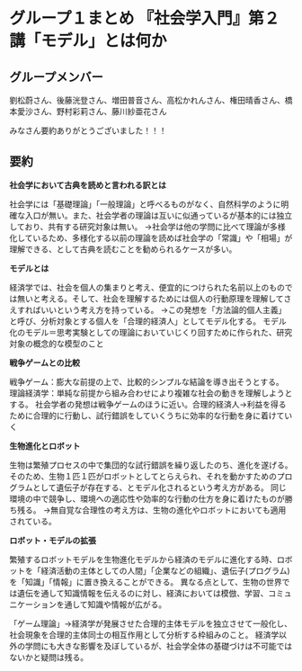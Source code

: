 # グループ１まとめ 『社会学入門』第２講「モデル」とは何か

## グループメンバー
劉松蔚さん、後藤洸登さん、増田普音さん、高松かれんさん、権田晴香さん、橋本愛沙さん、野村彩莉さん、藤川紗亜花さん

みなさん要約ありがとうございました！！！

## 要約
**社会学において古典を読めと言われる訳とは**

社会学には「基礎理論」「一般理論」と呼べるものがなく、自然科学のように明確な入口が無い。また、社会学者の理論は互いに似通っているが基本的には独立しており、共有する研究対象は無い。
→社会学は他の学問に比べて理論が多様化しているため、多様化する以前の理論を読めば社会学の「常識」や「相場」が理解できる、として古典を読むことを勧められるケースが多い。

**モデルとは**

経済学では、社会を個人の集まりと考え、便宜的につけられた名前以上のものでは無いと考える。そして、社会を理解するためには個人の行動原理を理解してさえすればいいという考え方を持っている。
→この発想を「方法論的個人主義」と呼び、分析対象とする個人を「合理的経済人」としてモデル化する。
モデル化のモデル＝思考実験としての理論においていじくり回すために作られた、研究対象の概念的な模型のこと

**戦争ゲームとの比較**

戦争ゲーム：膨大な前提の上で、比較的シンプルな結論を導き出そうとする。
理論経済学：単純な前提から組み合わせにより複雑な社会の動きを理解しようとする。
社会学者の発想は戦争ゲームのほうに近い。合理的経済人→利益を得るために合理的に行動し、試行錯誤をしていくうちに効率的な行動を身に着けていく

**生物進化とロボット**

生物は繁殖プロセスの中で集団的な試行錯誤を繰り返したのち、進化を遂げる。
そのため、生物１匹１匹がロボットとしてとらえられ、それを動かすためのプログラムとして遺伝子が存在する、とモデル化されるという考え方がある。
同じ環境の中で競争し、環境への適応性や効率的な行動の仕方を身に着けたものが勝ち残る。
→無自覚な合理性の考え方は、生物の進化やロボットにおいても適用されている。

**ロボット・モデルの拡張**

繁殖するロボットモデルを生物進化モデルから経済のモデルに進化する時、ロボットを「経済活動の主体としての人間」「企業などの組織」、遺伝子(プログラム)を「知識」「情報」に置き換えることができる。
異なる点として、生物の世界では遺伝を通して知識情報を伝えるのに対し、経済においては模倣、学習、コミュニケーションを通して知識や情報が広がる。

「ゲーム理論」→経済学が発展させた合理的主体モデルを独立させて一般化し、社会現象を合理的主体同士の相互作用として分析する枠組みのこと。
経済学以外の学問にも大きな影響を及ぼしているが、社会学全体の基礎づけは不可能ではないかと疑問は残る。
